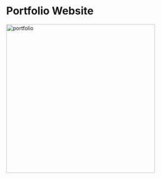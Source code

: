 # Portfolio Website

<img width="400" alt="portfolio" src="https://user-images.githubusercontent.com/22225317/44639802-d55d2600-a98b-11e8-8ca2-ef65296889dc.png">

